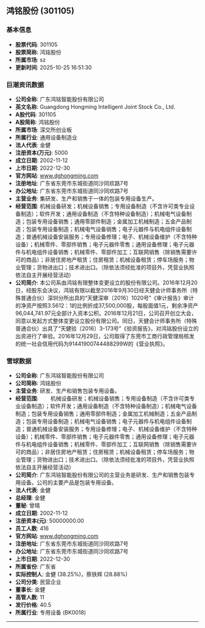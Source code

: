 ## 鸿铭股份 (301105)

### 基本信息

- **股票代码**: 301105
- **股票简称**: 鸿铭股份
- **所属市场**: sz
- **更新时间**: 2025-10-25 16:51:30

### 巨潮资讯数据

- **公司全称**: 广东鸿铭智能股份有限公司
- **英文名称**: Guangdong Hongming Intelligent Joint Stock Co., Ltd.
- **A股代码**: 301105
- **A股简称**: 鸿铭股份
- **所属市场**: 深交所创业板
- **所属行业**: 通用设备制造业
- **法人代表**: 金健
- **注册资本(万元)**: 5000
- **成立日期**: 2002-11-12
- **上市日期**: 2022-12-30
- **官方网站**: www.dghongming.com
- **注册地址**: 广东省东莞市东城街道同沙同欢路7号
- **办公地址**: 广东省东莞市东城街道同沙同欢路7号
- **主营业务**: 集研发、生产和销售于一体的包装专用设备生产。
- **经营范围**: 机械设备研发；机械设备销售；专用设备制造（不含许可类专业设备制造）；软件开发；通用设备制造（不含特种设备制造）；机械电气设备制造；包装专用设备销售；通用零部件制造；金属加工机械制造；五金产品制造；包装专用设备制造；机械电气设备销售；电子元器件与机电组件设备制造；普通机械设备安装服务；专用设备修理；电子、机械设备维护（不含特种设备）；机械零件、零部件销售；电子元器件零售；通用设备修理；电子元器件与机电组件设备销售；机械零件、零部件加工；互联网销售（除销售需要许可的商品）；非居住房地产租赁；住房租赁；机械设备租赁；停车场服务；物业管理；货物进出口；技术进出口。（除依法须经批准的项目外，凭营业执照依法自主开展经营活动）
- **公司简介**: 本公司系由鸿铭有限整体变更设立的股份有限公司。2016年12月20日，经股东会决议，鸿铭有限以截至2016年9月30日经天健会计师事务所（特殊普通合伙）深圳分所出具的“天健深审〔2016〕1020号”《审计报告》审计的净资产按照3.5612：1的比例折成37,500,000股，每股面值1元，剩余净资产96,044,741.97元全部计入资本公积。2016年12月21日，公司召开创立大会，同意以发起方式整体变更设立股份有限公司。同日，天健会计师事务所（特殊普通合伙）出具了“天健验〔2016〕3-173号”《验资报告》，对鸿铭股份设立的出资进行了审验。2016年12月29日，公司取得了东莞市工商行政管理局核发的统一社会信用代码为91441900744488299W的《营业执照》。

### 雪球数据

- **公司全称**: 广东鸿铭智能股份有限公司
- **公司简称**: 鸿铭股份
- **主营业务**: 研发、生产和销售包装专用设备。
- **经营范围**: 　　机械设备研发；机械设备销售；专用设备制造（不含许可类专业设备制造）；软件开发；通用设备制造（不含特种设备制造）；机械电气设备制造；包装专用设备销售；通用零部件制造；金属加工机械制造；五金产品制造；包装专用设备制造；机械电气设备销售；电子元器件与机电组件设备制造；普通机械设备安装服务；专用设备修理；电子、机械设备维护（不含特种设备）；机械零件、零部件销售；电子元器件零售；通用设备修理；电子元器件与机电组件设备销售；机械零件、零部件加工；互联网销售（除销售需要许可的商品）；非居住房地产租赁；住房租赁；机械设备租赁；停车场服务；物业管理；货物进出口；技术进出口。（除依法须经批准的项目外，凭营业执照依法自主开展经营活动）
- **公司简介**: 广东鸿铭智能股份有限公司的主营业务是研发、生产和销售包装专用设备。公司的主要产品是包装专用设备。
- **法人代表**: 金健
- **总经理**: 金健
- **董秘**: 曾晴
- **成立日期**: 2002-11-12
- **注册资本(元)**: 50000000.00
- **员工人数**: 416
- **官方网站**: www.dghongming.com
- **注册地址**: 广东省东莞市东城街道同沙同欢路7号
- **办公地址**: 广东省东莞市东城街道同沙同欢路7号
- **上市日期**: 2022-12-30
- **所属省份**: 广东省
- **实际控制人**: 金健 (38.25%)，蔡铁辉 (28.88%)
- **公司分类**: 民营企业
- **董事长**: 金健
- **高管人数**: 11
- **发行价格**: 40.5
- **所属行业**: 专用设备 (BK0018)

---